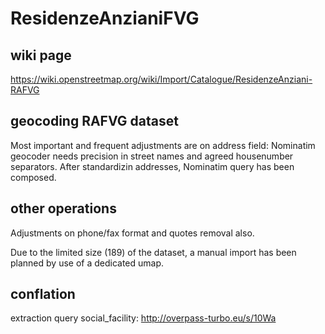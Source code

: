 # ResidenzeAnzianiFVG

## wiki page
https://wiki.openstreetmap.org/wiki/Import/Catalogue/ResidenzeAnziani-RAFVG


## geocoding RAFVG dataset
Most important and frequent adjustments are on address field: Nominatim geocoder needs precision in street names and agreed housenumber separators. After standardizin addresses, Nominatim query has been composed.

## other operations
Adjustments on phone/fax format and quotes removal also.

Due to the limited size (189) of the dataset, a manual import has been planned by use of a dedicated umap.

## conflation

extraction query social_facility:
http://overpass-turbo.eu/s/10Wa
